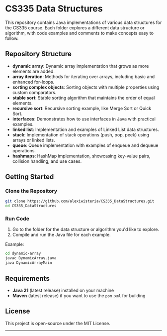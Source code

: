 # CS335 Data Structures

This repository contains Java implementations of various data structures for the CS335 course. Each folder explores a different data structure or algorithm, with code examples and comments to make concepts easy to follow.

## Repository Structure

- **dynamic array**: Dynamic array implementation that grows as more elements are added.
- **array iteration**: Methods for iterating over arrays, including basic and enhanced for-loops.
- **sorting complex objects**: Sorting objects with multiple properties using custom comparators.
- **stable sort**: Stable sorting algorithm that maintains the order of equal elements.
- **recursive sort**: Recursive sorting example, like Merge Sort or Quick Sort.
- **interfaces**: Demonstrates how to use interfaces in Java with practical examples.
- **linked list**: Implementation and examples of Linked List data structures. 
- **stack**: Implementation of stack operations (push, pop, peek) using arrays or linked lists. 
- **queue**: Queue implementation with examples of enqueue and dequeue operations. 
- **hashmaps**: HashMap implementation, showcasing key-value pairs, collision handling, and use cases.

## Getting Started

### Clone the Repository
```bash
git clone https://github.com/alexiwisteria/CS335_DataStructures.git
cd CS335_DataStructures
```

### Run Code
1. Go to the folder for the data structure or algorithm you'd like to explore.
2. Compile and run the Java file for each example.

Example:
```bash
cd dynamic-array
javac DynamicArray.java
java DynamicArrayMain
```

## Requirements

- **Java 21** (latest release) installed on your machine
- **Maven** (latest release) if you want to use the `pom.xml` for building

## License

This project is open-source under the MIT License.

---